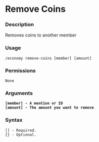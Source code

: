 # Remove Coins

### **Description**

Removes coins to another member

### Usage

```
/economy remove-coins [member] [amount]
```

### Permissions

```
None
```

### Arguments

<pre><code><strong>[member] - A mention or ID
</strong><strong>[amount] - The amount you want to remove</strong></code></pre>

### Syntax

```
[] - Required.
{} - Optional.
```
